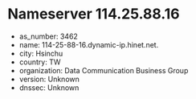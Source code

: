 # Nameserver 114.25.88.16

* as_number: 3462
* name: 114-25-88-16.dynamic-ip.hinet.net.
* city: Hsinchu
* country: TW
* organization: Data Communication Business Group
* version: Unknown
* dnssec: Unknown
